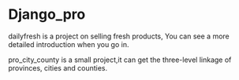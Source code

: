 # Django_pro
dailyfresh is a project on selling fresh products, You can see a more detailed introduction when you go in.

pro_city_county is a small project,it can get the three-level linkage of provinces, cities and counties.
